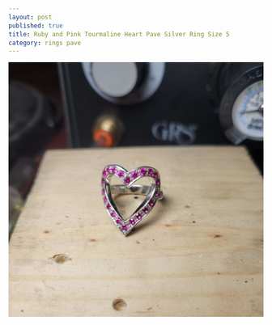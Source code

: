 ```yaml
---
layout: post
published: true
title: Ruby and Pink Tourmaline Heart Pave Silver Ring Size 5
category: rings pave
---
```

![ruby-tourmaline-heart-pave.jpg](/images/jewelry/rings/ruby-tourmaline-heart-pave.jpg)